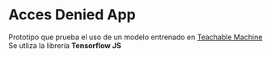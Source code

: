 # Acces Denied App

Prototipo que prueba el uso de un modelo entrenado en  [Teachable Machine](https://teachablemachine.withgoogle.com) 
Se utliza la librería **Tensorflow JS**

